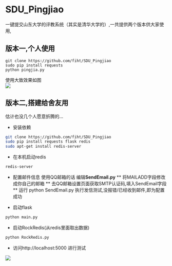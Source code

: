 # SDU_Pingjiao
一键提交山东大学的评教系统（其实是清华大学的）,一共提供两个版本供大家使用,
## 版本一,个人使用
```
git clone https://github.com/fiht/SDU_Pingjiao
sudo pip install requests
python pingjia.py
```
使用大致效果如图  
![](http://oerpz7veb.bkt.clouddn.com/public/16-12-6/96408717.jpg)
## 版本二,搭建给舍友用  
估计也没几个人愿意折腾的...
* 安装依赖
```bash
git clone https://github.com/fiht/SDU_Pingjiao
sudo pip install requests flask redis
sudo apt-get install redis-server
```
* 在本机启动redis
```bash
redis-server
```
* 配置邮件信息
使用QQ邮箱的话 编辑**SendEmail.py**
** 将MAILADD字段修改成你自己的邮箱
** 去QQ邮箱设置页面获取SMTP认证码,填入SendEmail字段
** 运行 python SendEmail.py 执行发信测试,没报错/已经收到邮件,即为配置成功

* 启动flask
```bash
python main.py
```
* 启动RockRedis(从redis里面取出数据)
```bash
python RockRedis.py
```
* 访问http://localhost:5000 进行测试

![](http://oerpz7veb.bkt.clouddn.com/public/16-12-6/53247761.jpg)
